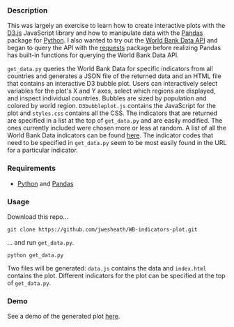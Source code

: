 ### Description
This was largely an exercise to learn how to create interactive plots with the [D3.js](http://d3js.org/) JavaScript library and how to manipulate data with the [Pandas](http://pandas.pydata.org/) package for [Python](https://www.python.org/).  I also wanted to try out the [World Bank Data API](http://data.worldbank.org/node/9) and began to query the API with the [requests](http://docs.python-requests.org/en/latest/) package before realizing Pandas has built-in functions for querying the World Bank Data API.    

`get_data.py` queries the World Bank Data for specific indicators from all countries and generates a JSON file of the returned data and an HTML file that contains an interactive D3 bubble plot.  Users can interactively select variables for the plot's X and Y axes, select which regions are displayed, and inspect individual countries.  Bubbles are sized by population and colored by world region.  `D3bubbleplot.js` contains the JavaScript for the plot and `styles.css` contains all the CSS.  The indicators that are returned are specified in a list at the top of `get_data.py` and are easily modified.  The ones currently included were chosen more or less at random.  A list of all the World Bank Data indicators can be found [here](http://data.worldbank.org/indicator).  The indicator codes that need to be specified in `get_data.py` seem to be most easily found in the URL for a particular indicator.

### Requirements
- [Python](https://www.python.org/) and [Pandas](http://pandas.pydata.org/)

### Usage
Download this repo...

```
git clone https://github.com/jwesheath/WB-indicators-plot.git
```

... and run `get_data.py`.

```
python get_data.py
```

Two files will be generated: `data.js` contains the data and `index.html` contains the plot.  Different indicators for the plot can be specified at the top of `get_data.py`.  

### Demo
See a demo of the generated plot [here](http://jwesheath.github.io/WB-indicators-plot).